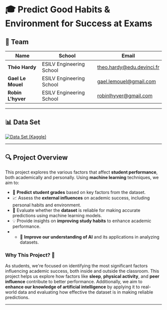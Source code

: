 # 🎓 Predict Good Habits & Environment for Success at Exams

## 👥 Team

| Name             | School                   | Email                        |
|------------------|--------------------------|------------------------------|
| **Théo Hardy**    | ESILV Engineering School | theo.hardy@edu.devinci.fr     |
| **Gael Le Mouel** | ESILV Engineering School | gael.lemouel@gmail.com        |
| **Robin L'hyver** | ESILV Engineering School | robinlhyver@gmail.com         |

---

## 📊 Data Set

[![Data Set (Kaggle)](https://img.shields.io/badge/Data%20Set-Kaggle-blue?style=flat-square)](https://www.kaggle.com/datasets/lainguyn123/student-performance-factors/data)

---

## 🔍 Project Overview

This project explores the various factors that affect **student performance**, both academically and personally. Using **machine learning** techniques, we aim to:

- 🧠 **Predict student grades** based on key factors from the dataset.
- 📈 Assess the **external influences** on academic success, including personal habits and environment.
- 🤖 Evaluate whether the **dataset** is reliable for making accurate predictions using machine learning models.
- 💡 Provide insights on **improving study habits** to enhance academic performance.
- - 🚀 **Improve our understanding of AI** and its applications in analyzing datasets.


### Why This Project? 🎯

As students, we're focused on identifying the most significant factors influencing academic success, both inside and outside the classroom. This project helps us explore how factors like **sleep**, **physical activity**, and **peer influence** contribute to better performance. Additionally, we aim to **enhance our knowledge of artificial intelligence** by applying it to real-world data and evaluating how effective the dataset is in making reliable predictions.

---
